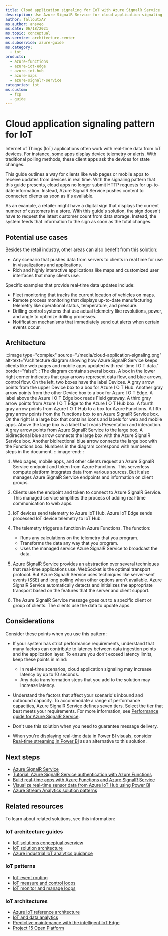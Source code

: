 ```yaml
---
title: Cloud application signaling for IoT with Azure SignalR Service
description: Use Azure SignalR Service for cloud application signaling. This service sends real-time IoT data to clients like web pages and mobile apps.
author: falloutxAY
ms.author: ansyeo
ms.date: 06/18/2021
ms.topic: conceptual
ms.service: architecture-center
ms.subservice: azure-guide
ms.category:
  - iot
products:
  - azure-functions
  - azure-iot-edge
  - azure-iot-hub
  - azure-maps
  - azure-signalr-service
categories: iot
ms.custom:
  - fcp
  - guide
---
```


# Cloud application signaling pattern for IoT

Internet of Things (IoT) applications often work with real-time data from IoT devices. For instance, some apps display device telemetry or alerts. With traditional polling methods, these client apps ask the devices for state changes.

This guide outlines a way for clients like web pages or mobile apps to receive updates from devices in real time. With the signaling pattern that this guide presents, cloud apps no longer submit HTTP requests for up-to-date information. Instead, Azure SignalR Service pushes content to connected clients as soon as it's available.

As an example, a retailer might have a digital sign that displays the current number of customers in a store. With this guide's solution, the sign doesn't have to request the latest customer count from data storage. Instead, the system feeds that information to the sign as soon as the total changes.

## Potential use cases

Besides the retail industry, other areas can also benefit from this solution:

- Any scenario that pushes data from servers to clients in real time for use in visualizations and applications.
- Rich and highly interactive applications like maps and customized user interfaces that many clients use.

Specific examples that provide real-time data updates include:

- Fleet monitoring that tracks the current location of vehicles on maps.
- Remote process monitoring that displays up-to-date manufacturing telemetry like operational status, temperature, and pressure.
- Drilling control systems that use actual telemetry like revolutions, power, and angle to optimize drilling processes.
- Notification mechanisms that immediately send out alerts when certain events occur.

## Architecture

:::image type="complex" source="./media/cloud-application-signaling.png" alt-text="Architecture diagram showing how Azure SignalR Service keeps clients like web pages and mobile apps updated with real-time I O T data." border="false":::
   The diagram contains several boxes. A box in the lower right corner indicates that gray arrows represent data flow, and blue arrows, control flow. On the left, two boxes have the label Devices. A gray arrow points from the upper Device box to a box for Azure I O T Hub. Another gray arrow points from the other Device box to a box for Azure I O T Edge. A label above the Azure I O T Edge box reads Field gateway. A third gray arrow points from Azure I O T Edge to the Azure I O T Hub box. A fourth gray arrow points from Azure I O T Hub to a box for Azure Functions. A fifth gray arrow points from the Functions box to an Azure SignalR Service box. On the right is a large box that contains icons and labels for web and mobile apps. Above the large box is a label that reads Presentation and interaction. A gray arrow points from Azure SignalR Service to the large box. A bidirectional blue arrow connects the large box with the Azure SignalR Service box. Another bidirectional blue arrow connects the large box with the Functions box. Numbers in the diagram correspond with numbered steps in the document.
:::image-end:::

1. Web pages, mobile apps, and other clients request an Azure SignalR Service endpoint and token from Azure Functions. This serverless compute platform integrates data from various sources. But it also manages Azure SignalR Service endpoints and information on client groups.

1. Clients use the endpoint and token to connect to Azure SignalR Service. This managed service simplifies the process of adding real-time communication to web apps.

1. IoT devices send telemetry to Azure IoT Hub. Azure IoT Edge sends processed IoT device telemetry to IoT Hub.

1. The telemetry triggers a function in Azure Functions. The function:

   - Runs any calculations on the telemetry that you program.
   - Transforms the data any way that you program.
   - Uses the managed service Azure SignalR Service to broadcast the data.

1. Azure SignalR Service provides an abstraction over several techniques that real-time applications use. WebSocket is the optimal transport protocol. But Azure SignalR Service uses techniques like server-sent events (SSE) and long polling when other options aren't available. Azure SignalR Service automatically detects and initializes the appropriate transport based on the features that the server and client support.

1. The Azure SignalR Service message goes out to a specific client or group of clients. The clients use the data to update apps.

## Considerations

Consider these points when you use this pattern:

- If your system has strict performance requirements, understand that many factors can contribute to latency between data ingestion points and the application layer. To ensure you don't exceed latency limits, keep these points in mind:

  - In real-time scenarios, cloud application signaling may increase latency by up to 10 seconds.
  - Any data transformation steps that you add to the solution may increase latency.

- Understand the factors that affect your scenario's inbound and outbound capacity. To accommodate a range of performance capacities, Azure SignalR Service defines seven tiers. Select the tier that best meets your requirements. For more information, see [Performance guide for Azure SignalR Service](/azure/azure-signalr/signalr-concept-performance).

- Don't use this solution when you need to guarantee message delivery.

- When you're displaying real-time data in Power BI visuals, consider [Real-time streaming in Power BI](/power-bi/connect-data/service-real-time-streaming) as an alternative to this solution.

## Next steps

- [Azure SignalR Service](https://azure.microsoft.com/services/signalr-service/)
- [Tutorial: Azure SignalR Service authentication with Azure Functions](/azure/azure-signalr/signalr-tutorial-authenticate-azure-functions)
- [Build real-time apps with Azure Functions and Azure SignalR Service](/azure/azure-signalr/signalr-concept-azure-functions)
- [Visualize real-time sensor data from Azure IoT Hub using Power BI](/azure/iot-hub/iot-hub-live-data-visualization-in-power-bi)
- [Azure Stream Analytics solution patterns](/azure/stream-analytics/stream-analytics-solution-patterns)

## Related resources

To learn about related solutions, see this information:

### IoT architecture guides

- [IoT solutions conceptual overview](/azure/architecture/example-scenario/iot/introduction-to-solutions)
- [IoT solution architecture](/azure/architecture/example-scenario/iot/devices-platform-application)
- [Azure industrial IoT analytics guidance](/azure/architecture/guide/iiot-guidance/iiot-architecture)

### IoT patterns

- [IoT event routing](/azure/architecture/example-scenario/iot/event-routing)
- [IoT measure and control loops](/azure/architecture/example-scenario/iot/measure-control-loop)
- [IoT monitor and manage loops](/azure/architecture/example-scenario/iot/monitor-manage-loop)

### IoT architectures

- [Azure IoT reference architecture](/azure/architecture/reference-architectures/iot)
- [IoT and data analytics](/azure/architecture/example-scenario/data/big-data-with-iot)
- [Predictive maintenance with the intelligent IoT Edge](/azure/architecture/example-scenario/predictive-maintenance/iot-predictive-maintenance)
- [Project 15 Open Platform](/azure/architecture/solution-ideas/articles/project-15-iot-sustainability)